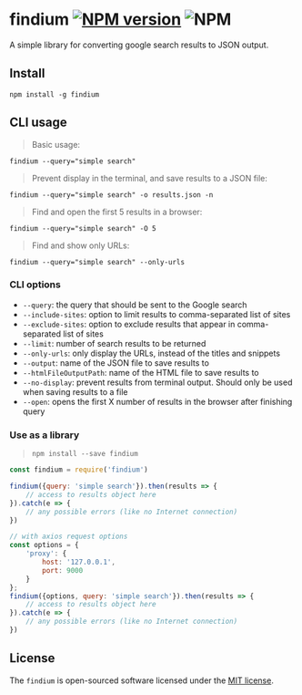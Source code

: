 # findium [![NPM version](https://img.shields.io/npm/v/findium.svg)](https://www.npmjs.com/package/findium) ![NPM](https://img.shields.io/npm/l/findium.svg)

A simple library for converting google search results to JSON output.

## Install

`npm install -g findium`

## CLI usage

> Basic usage:

`findium --query="simple search"`

> Prevent display in the terminal, and save results to a JSON file:

`findium --query="simple search" -o results.json -n`

> Find and open the first 5 results in a browser:

`findium --query="simple search" -O 5`

> Find and show only URLs:

`findium --query="simple search" --only-urls`

### CLI options

- `--query`: the query that should be sent to the Google search
- `--include-sites`: option to limit results to comma-separated list of sites
- `--exclude-sites`: option to exclude results that appear in comma-separated list of sites
- `--limit`: number of search results to be returned
- `--only-urls`: only display the URLs, instead of the titles and snippets
- `--output`: name of the JSON file to save results to
- `--htmlFileOutputPath`: name of the HTML file to save results to
- `--no-display`: prevent results from terminal output. Should only be used when saving results to a file
- `--open`: opens the first X number of results in the browser after finishing query

### Use as a library

> `npm install --save findium`

```js
const findium = require('findium')

findium({query: 'simple search'}).then(results => {
    // access to results object here
}).catch(e => {
    // any possible errors (like no Internet connection)
})

// with axios request options
const options = {
    'proxy': {
        host: '127.0.0.1',
        port: 9000
    }
};
findium({options, query: 'simple search'}).then(results => {
    // access to results object here
}).catch(e => {
    // any possible errors (like no Internet connection)
})
```

## License

The `findium` is open-sourced software licensed under the [MIT license](https://opensource.org/licenses/MIT).
